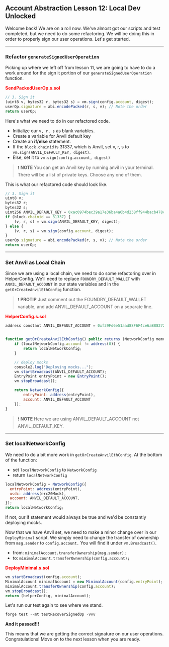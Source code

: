 ## Account Abstraction Lesson 12: Local Dev Unlocked

Welcome back! We are on a roll now. We've almost got our scripts and test completed, but we need to do some refactoring. We will be doing this in order to properly sign our user operations. Let's get started.

---

### Refactor `generateSignedUserOperation`

Picking up where we left off from lesson 11, we are going to have to do a work around for the sign it portion of our `generateSignedUserOperation` function.

**<span style="color:red">SendPackedUserOp.s.sol</span>**

```js
// 3. Sign it
(uint8 v, bytes32 r, bytes32 s) = vm.sign(config.account, digest);
userOp.signature = abi.encodePacked(r, s, v); // Note the order
return userOp;
```

Here's what we need to do in our refactored code.

- Initialize our `v, r, s` as blank variables.
- Create a variable for Anvil default key
- Create an **if/else** statement.
- If the `block.chainid` is 31337, which is Anvil, set v, r, s to `vm.sign(ANVIL_DEFAULT_KEY, digest)`.
- Else, set it to `vm.sign(config.account, digest)`

> ❗ **NOTE** You can get an Anvil key by running anvil in your terminal. There will be a list of private keys. Choose any one of them.

This is what our refactored code should look like.

```js
// 3. Sign it
uint8 v;
bytes32 r;
bytes32 s;
uint256 ANVIL_DEFAULT_KEY = 0xac0974bec39a17e36ba4a6b4d238ff944bacb478cbed5efcae784d7bf4f2ff80;
if (block.chainid == 31337) {
    (v, r, s) = vm.sign(ANVIL_DEFAULT_KEY, digest);
} else {
    (v, r, s) = vm.sign(config.account, digest);
}
userOp.signature = abi.encodePacked(r, s, v); // Note the order
return userOp;
```

---

### Set Anvil as Local Chain

Since we are using a local chain, we need to do some refactoring over in HelperConfig. We'll need to replace `FOUNDRY_DEFAULT_WALLET` with `ANVIL_DEFAULT_ACCOUNT` in our state variables and in the `getOrCreateAnvilEthConfig` function.

> ❗ **PROTIP** Just comment out the FOUNDRY_DEFAULT_WALLET variable, and add ANVIL_DEFAULT_ACCOUNT on a separate line.

**<span style="color:red">HelperConfig.s.sol</span>**

```js
address constant ANVIL_DEFAULT_ACCOUNT = 0xf39Fd6e51aad88F6F4ce6aB8827279cffFb92266;


function getOrCreateAnvilEthConfig() public returns (NetworkConfig memory) {
    if (localNetworkConfig.account != address(0)) {
        return localNetworkConfig;
    }

    // deploy mocks
    console2.log("Deploying mocks...");
    vm.startBroadcast(ANVIL_DEFAULT_ACCOUNT);
    EntryPoint entryPoint = new EntryPoint();
    vm.stopBroadcast();

    return NetworkConfig({
        entryPoint: address(entryPoint),
        account: ANVIL_DEFAULT_ACCOUNT
    });
}
```

> ❗ **NOTE** Here we are using ANVIL_DEFAULT_ACCOUNT not ANVIL_DEFAULT_KEY.

---

### Set localNetworkConfig

We need to do a bit more work in `getOrCreateAnvilEthConfig`. At the bottom of the function:

- set `localNetworkConfig` to `NetworkConfig`
- return `localNetworkConfig`

```js
localNetworkConfig = NetworkConfig({
  entryPoint: address(entryPoint),
  usdc: address(erc20Mock),
  account: ANVIL_DEFAULT_ACCOUNT,
});
return localNetworkConfig;
```

If not, our if statement would always be true and we'd be constantly deploying mocks.

Now that we have Anvil set, we need to make a minor change over in our `DeployMinimal` script. We simply need to change the transfer of ownership from `msg.sender` to `config.account.` You will find it under `vm.Broadcast()`.

- from: `minimalAccount.transferOwnership(msg.sender);`
- to: `minimalAccount.transferOwnership(config.account);`

**<span style="color:red">DeployMinimal.s.sol</span>**

```js
vm.startBroadcast(config.account);
MinimalAccount minimalAccount = new MinimalAccount(config.entryPoint);
minimalAccount.transferOwnership(config.account);
vm.stopBroadcast();
return (helperConfig, minimalAccount);
```

Let's run our test again to see where we stand.

```js
forge test --mt testRecoverSignedOp -vvv
```

**And it passed!!!**

This means that we are getting the correct signature on our user operations. Congratulations! Move on to the next lesson when you are ready.
